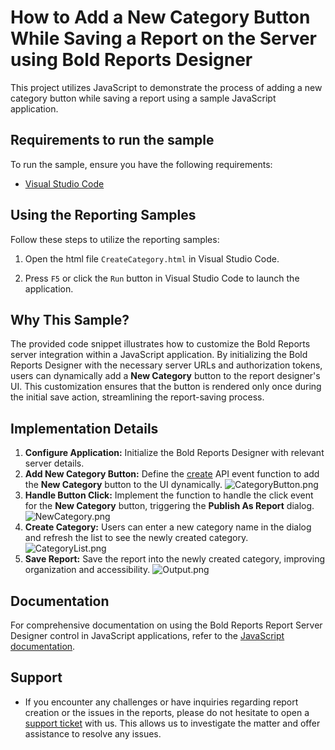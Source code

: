 # How to Add a New Category Button While Saving a Report on the Server using Bold Reports Designer

This project utilizes JavaScript to demonstrate the process of adding a new category button while saving a report using a sample JavaScript application.

## Requirements to run the sample

To run the sample, ensure you have the following requirements:

* [Visual Studio Code](https://code.visualstudio.com/download)

## Using the Reporting Samples

Follow these steps to utilize the reporting samples:

1. Open the html file `CreateCategory.html` in Visual Studio Code.

2. Press `F5` or click the `Run` button in Visual Studio Code to launch the application.

## Why This Sample?

The provided code snippet illustrates how to customize the Bold Reports server integration within a JavaScript application. By initializing the Bold Reports Designer with the necessary server URLs and authorization tokens, users can dynamically add a **New Category** button to the report designer's UI. This customization ensures that the button is rendered only once during the initial save action, streamlining the report-saving process.

## Implementation Details

1. **Configure Application:** Initialize the Bold Reports Designer with relevant server details.
2. **Add New Category Button:** Define the [create](https://help.boldreports.com/embedded-reporting/javascript-reporting/report-designer/api-reference/events/#create) API event function to add the **New Category** button to the UI dynamically.
![CategoryButton.png](https://support.boldreports.com/kb/agent/attachment/inline?token=eyJhbGciOiJodHRwOi8vd3d3LnczLm9yZy8yMDAxLzA0L3htbGRzaWctbW9yZSNobWFjLXNoYTI1NiIsInR5cCI6IkpXVCJ9.eyJpZCI6IjIzODIyIiwib3JnaWQiOiIzIiwiaXNzIjoic3VwcG9ydC5ib2xkcmVwb3J0cy5jb20ifQ.l_QK7rgTnIofHNcqyMJAEYngrCvO3TaC3oZ7MxPOkB0)
3. **Handle Button Click:** Implement the function to handle the click event for the **New Category** button, triggering the **Publish As Report** dialog.
![NewCategory.png](https://support.boldreports.com/kb/agent/attachment/inline?token=eyJhbGciOiJodHRwOi8vd3d3LnczLm9yZy8yMDAxLzA0L3htbGRzaWctbW9yZSNobWFjLXNoYTI1NiIsInR5cCI6IkpXVCJ9.eyJpZCI6IjIzODI2Iiwib3JnaWQiOiIzIiwiaXNzIjoic3VwcG9ydC5ib2xkcmVwb3J0cy5jb20ifQ.G5vGXtrGPdiNpXXbLbfJhaP04ID2uNkHLLtkurg64P0)
4. **Create Category:** Users can enter a new category name in the dialog and refresh the list to see the newly created category.
![CategoryList.png](https://support.boldreports.com/kb/agent/attachment/inline?token=eyJhbGciOiJodHRwOi8vd3d3LnczLm9yZy8yMDAxLzA0L3htbGRzaWctbW9yZSNobWFjLXNoYTI1NiIsInR5cCI6IkpXVCJ9.eyJpZCI6IjIzODIzIiwib3JnaWQiOiIzIiwiaXNzIjoic3VwcG9ydC5ib2xkcmVwb3J0cy5jb20ifQ.IotTU8pvVdzSM0DJ6uvDrgglmwP5gDpeaTZShZeqOvY)
5. **Save Report:** Save the report into the newly created category, improving organization and accessibility.
![Output.png](https://support.boldreports.com/kb/agent/attachment/inline?token=eyJhbGciOiJodHRwOi8vd3d3LnczLm9yZy8yMDAxLzA0L3htbGRzaWctbW9yZSNobWFjLXNoYTI1NiIsInR5cCI6IkpXVCJ9.eyJpZCI6IjIzODIxIiwib3JnaWQiOiIzIiwiaXNzIjoic3VwcG9ydC5ib2xkcmVwb3J0cy5jb20ifQ.qpPfuSwcrR7zfQFrk7-UhVplscxhZp4a9AdX8g-RX5o)

## Documentation

For comprehensive documentation on using the Bold Reports Report Server Designer control in JavaScript applications, refer to the [JavaScript documentation](https://help.boldreports.com/embedded-reporting/javascript-reporting/report-designer/server-integration/).

## Support

* If you encounter any challenges or have inquiries regarding report creation or the issues in the reports, please do not hesitate to open a [support ticket](https://support.boldreports.com/support) with us. This allows us to investigate the matter and offer assistance to resolve any issues.